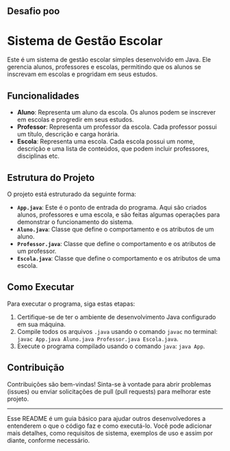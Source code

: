 ## Desafio poo 

# Sistema de Gestão Escolar

Este é um sistema de gestão escolar simples desenvolvido em Java. Ele gerencia alunos, professores e escolas, permitindo que os alunos se inscrevam em escolas e progridam em seus estudos.

## Funcionalidades

- **Aluno**: Representa um aluno da escola. Os alunos podem se inscrever em escolas e progredir em seus estudos.
- **Professor**: Representa um professor da escola. Cada professor possui um título, descrição e carga horária.
- **Escola**: Representa uma escola. Cada escola possui um nome, descrição e uma lista de conteúdos, que podem incluir professores, disciplinas etc.

## Estrutura do Projeto

O projeto está estruturado da seguinte forma:

- **`App.java`**: Este é o ponto de entrada do programa. Aqui são criados alunos, professores e uma escola, e são feitas algumas operações para demonstrar o funcionamento do sistema.
- **`Aluno.java`**: Classe que define o comportamento e os atributos de um aluno.
- **`Professor.java`**: Classe que define o comportamento e os atributos de um professor.
- **`Escola.java`**: Classe que define o comportamento e os atributos de uma escola.

## Como Executar

Para executar o programa, siga estas etapas:

1. Certifique-se de ter o ambiente de desenvolvimento Java configurado em sua máquina.
2. Compile todos os arquivos `.java` usando o comando `javac` no terminal: `javac App.java Aluno.java Professor.java Escola.java`.
3. Execute o programa compilado usando o comando `java`: `java App`.

## Contribuição

Contribuições são bem-vindas! Sinta-se à vontade para abrir problemas (issues) ou enviar solicitações de pull (pull requests) para melhorar este projeto.

---

Esse README é um guia básico para ajudar outros desenvolvedores a entenderem o que o código faz e como executá-lo. Você pode adicionar mais detalhes, como requisitos de sistema, exemplos de uso e assim por diante, conforme necessário.
